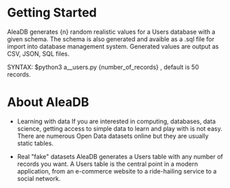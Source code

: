 # Getting Started

AleaDB generates {n} random realistic values for a Users database with a given schema. The schema is also generated and avaible as a .sql file for import into database management system. Generated values are output as CSV, JSON, SQL files.

SYNTAX: $python3 a__users.py {number_of_records} , default is 50 records.



# About AleaDB

- Learning with data
If you are interested in computing, databases, data science, getting access to simple data to learn and play with is not easy. There are numerous Open Data datasets online but they are usually static tables. 

- Real "fake" datasets
AleaDB generates a Users table with any number of records you want. A Users table is the central point in a modern application, from an e-commerce website to a ride-hailing service to a social network. 
